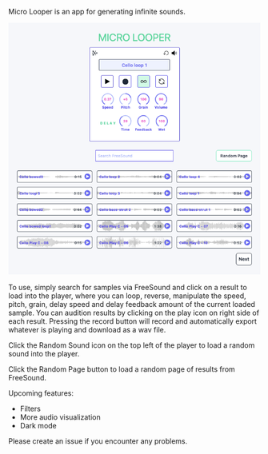 Micro Looper is an app for generating infinite sounds.

![Space](src/assets/microlooper.png)

To use, simply search for samples via FreeSound and click on a result to load into the player, where you can loop, reverse, manipulate the speed, pitch, grain, delay speed and delay feedback amount of the current loaded sample. You can audition results by clicking on the play icon on right side of each result.
Pressing the record button will record and automatically export whatever is playing and download as a wav file.

Click the Random Sound icon on the top left of the player to load a random sound into the player.

Click the Random Page button to load a random page of results from FreeSound.

Upcoming features:

- Filters
- More audio visualization
- Dark mode

Please create an issue if you encounter any problems.
